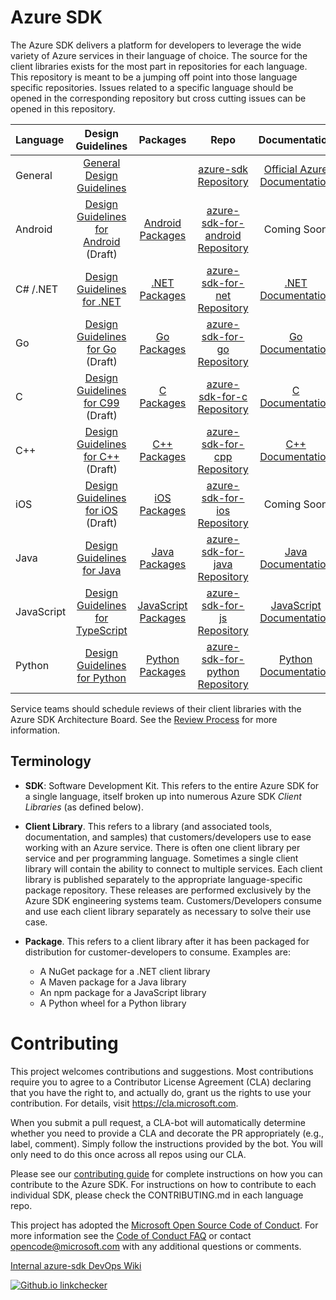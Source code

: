 # Azure SDK

The Azure SDK delivers a platform for developers to leverage the wide variety of Azure services in their language of choice. The source for the client libraries exists for the most part in repositories for each language. This repository is meant to be a jumping off point into those language specific repositories. Issues related to a specific language should be opened in the corresponding repository but cross cutting issues can be opened in this repository.

| Language    | Design Guidelines                           | Packages             | Repo                             | Documentation                    |
|:------------|:-------------------------------------------:|:--------------------:|:--------------------------------:|:--------------------------------:|
| General     |[General Design Guidelines]                  |                      |[azure-sdk Repository]            | [Official Azure Documentation]   |
| Android     |[Design Guidelines for Android] (Draft)      |[Android Packages]    |[azure-sdk-for-android Repository]| Coming Soon                      |
| C# /.NET    |[Design Guidelines for .NET]                 |[.NET Packages]       |[azure-sdk-for-net Repository]    | [.NET Documentation]             |
| Go          |[Design Guidelines for Go] (Draft)           |[Go Packages]         |[azure-sdk-for-go Repository]     | [Go Documentation]               |
| C           |[Design Guidelines for C99] (Draft)          |[C Packages]          |[azure-sdk-for-c Repository]      | [C Documentation]                |
| C++         |[Design Guidelines for C++] (Draft)          |[C++ Packages]        |[azure-sdk-for-cpp Repository]    | [C++ Documentation]              |
| iOS         |[Design Guidelines for iOS] (Draft)          |[iOS Packages]        |[azure-sdk-for-ios Repository]    | Coming Soon                      |
| Java        |[Design Guidelines for Java]                 |[Java Packages]       |[azure-sdk-for-java Repository]   | [Java Documentation]             |
| JavaScript  |[Design Guidelines for TypeScript]           |[JavaScript Packages] |[azure-sdk-for-js Repository]     | [JavaScript Documentation]       |
| Python      |[Design Guidelines for Python]               |[Python Packages]     |[azure-sdk-for-python Repository] | [Python Documentation]           |

Service teams should schedule reviews of their client libraries with the Azure SDK Architecture Board.  See the [Review Process][revproc] for more information.

## Terminology

- **SDK**: Software Development Kit. This refers to the entire Azure SDK for a single language, itself broken up into numerous Azure SDK _Client Libraries_ (as defined below).

- **Client Library**. This refers to a library (and associated tools, documentation, and samples) that customers/developers use to ease working with an Azure service. There is often one client library per service and per programming language. Sometimes a single client library will contain the ability to connect to multiple services. Each client library is published separately to the appropriate language-specific package repository.  These releases are performed exclusively by the Azure SDK engineering systems team. Customers/Developers consume and use each client library separately as necessary to solve their use case.

- **Package**. This refers to a client library after it has been packaged for distribution for customer-developers to consume. Examples are:
   - A NuGet package for a .NET client library
   - A Maven package for a Java library
   - An npm package for a JavaScript library
   - A Python wheel for a Python library

# Contributing

This project welcomes contributions and suggestions.  Most contributions require you to agree to a
Contributor License Agreement (CLA) declaring that you have the right to, and actually do, grant us
the rights to use your contribution. For details, visit https://cla.microsoft.com.

When you submit a pull request, a CLA-bot will automatically determine whether you need to provide
a CLA and decorate the PR appropriately (e.g., label, comment). Simply follow the instructions
provided by the bot. You will only need to do this once across all repos using our CLA.

Please see our [contributing guide](CONTRIBUTING.md) for complete instructions on how you can contribute to the Azure SDK. For instructions on how to contribute to each individual SDK, please check the CONTRIBUTING.md in each language repo.

This project has adopted the [Microsoft Open Source Code of Conduct](https://opensource.microsoft.com/codeofconduct/).
For more information see the [Code of Conduct FAQ](https://opensource.microsoft.com/codeofconduct/faq/) or
contact [opencode@microsoft.com](mailto:opencode@microsoft.com) with any additional questions or comments.

[Internal azure-sdk DevOps Wiki](https://aka.ms/azure-sdk-devops-wiki)

[![Github.io linkchecker](https://img.shields.io/azure-devops/build/azure-sdk/internal/1620?label=github.io%20linkchecker)](https://dev.azure.com/azure-sdk/internal/_build/latest?definitionId=1620&branchName=master)

[General Design Guidelines]: https://azure.github.io/azure-sdk/general_introduction.html
[Design Guidelines for Android]: https://azure.github.io/azure-sdk/android_design.html
[Design Guidelines for .NET]: https://azure.github.io/azure-sdk/dotnet_introduction.html
[Design Guidelines for Go]: https://azure.github.io/azure-sdk/golang_introduction.html
[Design Guidelines for C99]: https://azure.github.io/azure-sdk/clang_design.html
[Design Guidelines for C++]: https://azure.github.io/azure-sdk/cpp_introduction.html
[Design Guidelines for iOS]: https://azure.github.io/azure-sdk/ios_introduction.html
[Design Guidelines for Java]: https://azure.github.io/azure-sdk/java_introduction.html
[Design Guidelines for TypeScript]: https://azure.github.io/azure-sdk/typescript_introduction.html
[Design Guidelines for Python]: https://azure.github.io/azure-sdk/python_design.html
[revproc]: https://azure.github.io/azure-sdk/policies_reviewprocess.html

[azure-sdk Repository]: https://github.com/Azure/azure-sdk
[azure-sdk-for-android Repository]: https://github.com/Azure/azure-sdk-for-android
[azure-sdk-for-net Repository]: https://github.com/Azure/azure-sdk-for-net
[azure-sdk-for-go Repository]: https://github.com/Azure/azure-sdk-for-go
[azure-sdk-for-c Repository]: https://github.com/Azure/azure-sdk-for-c
[azure-sdk-for-cpp Repository]: https://github.com/Azure/azure-sdk-for-cpp
[azure-sdk-for-ios Repository]: https://github.com/Azure/azure-sdk-for-ios
[azure-sdk-for-java Repository]: https://github.com/Azure/azure-sdk-for-java
[azure-sdk-for-js Repository]: https://github.com/Azure/azure-sdk-for-js
[azure-sdk-for-python Repository]: https://github.com/Azure/azure-sdk-for-python

[Official Azure Documentation]: http://aka.ms/azure-sdk-docs
[.NET Documentation]: http://aka.ms/net-docs
[Go Documentation]: http://aka.ms/go-docs
[Java Documentation]: http://aka.ms/java-docs
[JavaScript Documentation]: http://aka.ms/js-docs
[Python Documentation]: https://aka.ms/python-docs
[C Documentation]: https://aka.ms/c-docs
[C++ Documentation]: https://aka.ms/cpp-docs

[.NET Packages]: https://azure.github.io/azure-sdk/releases/latest/dotnet.html
[Java Packages]: https://azure.github.io/azure-sdk/releases/latest/java.html
[JavaScript Packages]: https://azure.github.io/azure-sdk/releases/latest/js.html
[Python Packages]: https://azure.github.io/azure-sdk/releases/latest/python.html
[C Packages]: https://azure.github.io/azure-sdk/releases/latest/c.html
[C++ Packages]: https://azure.github.io/azure-sdk/releases/latest/cpp.html
[Android Packages]: https://azure.github.io/azure-sdk/releases/latest/android.html
[iOS Packages]: https://azure.github.io/azure-sdk/releases/latest/ios.html
[Go Packages]: https://azure.github.io/azure-sdk/releases/latest/go.html